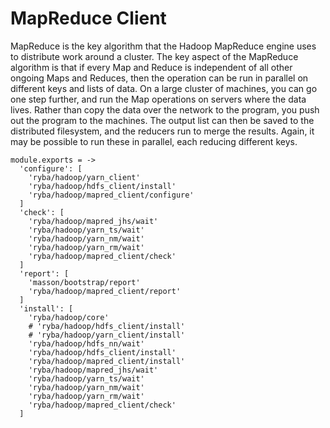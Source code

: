 
# MapReduce Client

MapReduce is the key algorithm that the Hadoop MapReduce engine uses to distribute work around a cluster.
The key aspect of the MapReduce algorithm is that if every Map and Reduce is independent of all other ongoing Maps and Reduces,
then the operation can be run in parallel on different keys and lists of data. On a large cluster of machines, you can go one step further, and run the Map operations on servers where the data lives.
Rather than copy the data over the network to the program, you push out the program to the machines.
The output list can then be saved to the distributed filesystem, and the reducers run to merge the results. Again, it may be possible to run these in parallel, each reducing different keys.

    module.exports = ->
      'configure': [
        'ryba/hadoop/yarn_client'
        'ryba/hadoop/hdfs_client/install'
        'ryba/hadoop/mapred_client/configure'
      ]
      'check': [
        'ryba/hadoop/mapred_jhs/wait'
        'ryba/hadoop/yarn_ts/wait'
        'ryba/hadoop/yarn_nm/wait'
        'ryba/hadoop/yarn_rm/wait'
        'ryba/hadoop/mapred_client/check'
      ]
      'report': [
        'masson/bootstrap/report'
        'ryba/hadoop/mapred_client/report'
      ]
      'install': [
        'ryba/hadoop/core'
        # 'ryba/hadoop/hdfs_client/install'
        # 'ryba/hadoop/yarn_client/install'
        'ryba/hadoop/hdfs_nn/wait'
        'ryba/hadoop/hdfs_client/install'
        'ryba/hadoop/mapred_client/install'
        'ryba/hadoop/mapred_jhs/wait'
        'ryba/hadoop/yarn_ts/wait'
        'ryba/hadoop/yarn_nm/wait'
        'ryba/hadoop/yarn_rm/wait'
        'ryba/hadoop/mapred_client/check'
      ]
